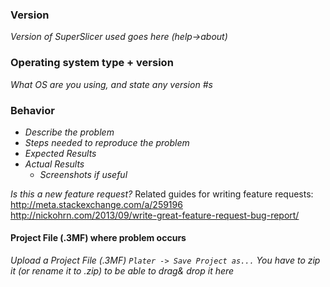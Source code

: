 ### Version
_Version of SuperSlicer used goes here (help->about)_

### Operating system type + version
_What OS are you using, and state any version #s_

### Behavior
* _Describe the problem_
* _Steps needed to reproduce the problem_
* _Expected Results_
* _Actual Results_
  * _Screenshots if useful_

_Is this a new feature request?_
Related guides for writing feature requests: http://meta.stackexchange.com/a/259196 http://nickohrn.com/2013/09/write-great-feature-request-bug-report/

#### Project File (.3MF) where problem occurs
_*Upload a Project File* (.3MF) `Plater -> Save Project as...`_
_You have to zip it (or rename it to .zip) to be able to drag& drop it here_